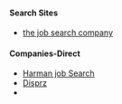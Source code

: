 
#### Search Sites
- [the job search company](https://thejobcompany.in/)


#### Companies-Direct
- [Harman job Search](https://jobs.harman.com/en_US/careers/SearchJobs/?2039=%5B59985%5D&2039_format=2669&listFilterMode=1&jobRecordsPerPage=20&)
- [Disprz](https://disprz.keka.com/careers/)
- 